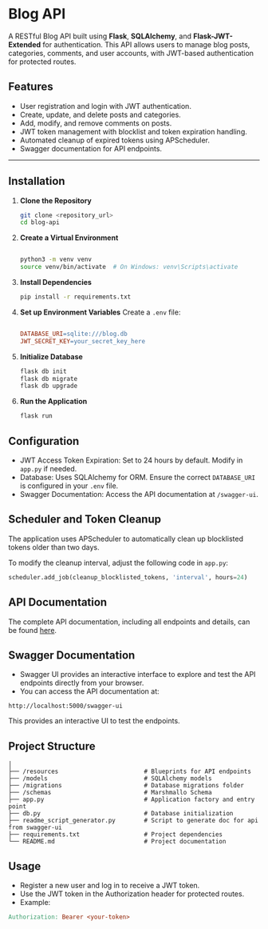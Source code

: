 # Blog API

A RESTful Blog API built using **Flask**, **SQLAlchemy**, and **Flask-JWT-Extended** for authentication. This API allows users to manage blog posts, categories, comments, and user accounts, with JWT-based authentication for protected routes.

## Features

- User registration and login with JWT authentication.
- Create, update, and delete posts and categories.
- Add, modify, and remove comments on posts.
- JWT token management with blocklist and token expiration handling.
- Automated cleanup of expired tokens using APScheduler.
- Swagger documentation for API endpoints.

---

## Installation

1. **Clone the Repository**
    ```bash
    git clone <repository_url>
    cd blog-api
    ```


2. **Create a Virtual Environment**

    ```bash
    
    python3 -m venv venv
    source venv/bin/activate  # On Windows: venv\Scripts\activate
    ```
3. **Install Dependencies**

    ```bash
    pip install -r requirements.txt
    ```
4. **Set up Environment Variables**
Create a `.env` file:

    ```makefile

    DATABASE_URI=sqlite:///blog.db
    JWT_SECRET_KEY=your_secret_key_here
    ```

5. **Initialize Database**

    ```bash
    flask db init
    flask db migrate
    flask db upgrade
    ```
6. **Run the Application**

    ```bash
    flask run
    ```

## Configuration
- JWT Access Token Expiration: Set to 24 hours by default. Modify in `app.py` if needed.
- Database: Uses SQLAlchemy for ORM. Ensure the correct `DATABASE_URI` is configured in your `.env` file.
- Swagger Documentation: Access the API documentation at `/swagger-ui`.

## Scheduler and Token Cleanup
The application uses APScheduler to automatically clean up blocklisted tokens older than two days.

To modify the cleanup interval, adjust the following code in `app.py`:

```python
scheduler.add_job(cleanup_blocklisted_tokens, 'interval', hours=24)
```

## API Documentation
The complete API documentation, including all endpoints and details, can be found [here](api_docs/README.md).

## Swagger Documentation

- Swagger UI provides an interactive interface to explore and test the API endpoints directly from your browser.
- You can access the API documentation at:
```
http://localhost:5000/swagger-ui
```
This provides an interactive UI to test the endpoints.

## Project Structure

```/project-root
│
├── /resources                        # Blueprints for API endpoints
├── /models                           # SQLAlchemy models
├── /migrations                       # Database migrations folder
├── /schemas                          # Marshmallo Schema
├── app.py                            # Application factory and entry point
├── db.py                             # Database initialization
├── readme_script_generator.py        # Script to generate doc for api from swagger-ui
├── requirements.txt                  # Project dependencies
└── README.md                         # Project documentation
```

## Usage
- Register a new user and log in to receive a JWT token.
- Use the JWT token in the Authorization header for protected routes.
- Example:
```makefile
Authorization: Bearer <your-token>
```
